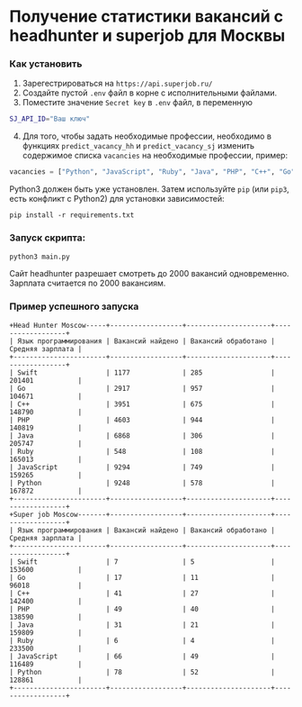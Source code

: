# Получение статистики вакансий с headhunter и superjob для Москвы

### Как установить

1. Зарегестрироваться на `https://api.superjob.ru/`
2. Создайте пустой `.env` файл в корне с исполнительными файлами. 
3. Поместите значение `Secret key` в `.env` файл, в переменную 
```bash
SJ_API_ID="Ваш ключ"
```
4. Для того, чтобы задать необходимые профессии, необходимо в функциях `predict_vacancy_hh` и `predict_vacancy_sj` изменить содержимое списка `vacancies` на необходимые профессии, пример:
```python
vacancies = ["Python", "JavaScript", "Ruby", "Java", "PHP", "C++", "Go", "Swift"]
```
Python3 должен быть уже установлен. 
Затем используйте `pip` (или `pip3`, есть конфликт с Python2) для установки зависимостей:
```
pip install -r requirements.txt
```

### Запуск скрипта:

```bash
python3 main.py
```

Сайт headhunter разрешает смотреть до 2000 вакансий одновременно. Зарплата считается по 2000 вакансиям.

### Пример успешного запуска
```
+Head Hunter Moscow-----+------------------+---------------------+------------------+
| Язык программирования | Вакансий найдено | Вакансий обработано | Средняя зарплата |
+-----------------------+------------------+---------------------+------------------+
| Swift                 | 1177             | 285                 | 201401           |
| Go                    | 2917             | 957                 | 104671           |
| C++                   | 3951             | 675                 | 148790           |
| PHP                   | 4603             | 944                 | 140819           |
| Java                  | 6868             | 306                 | 205747           |
| Ruby                  | 548              | 108                 | 165013           |
| JavaScript            | 9294             | 749                 | 159265           |
| Python                | 9248             | 578                 | 167872           |
+-----------------------+------------------+---------------------+------------------+
+Super job Moscow-------+------------------+---------------------+------------------+
| Язык программирования | Вакансий найдено | Вакансий обработано | Средняя зарплата |
+-----------------------+------------------+---------------------+------------------+
| Swift                 | 7                | 5                   | 153600           |
| Go                    | 17               | 11                  | 96018            |
| C++                   | 41               | 27                  | 142400           |
| PHP                   | 49               | 40                  | 138590           |
| Java                  | 31               | 21                  | 159809           |
| Ruby                  | 6                | 4                   | 233500           |
| JavaScript            | 66               | 49                  | 116489           |
| Python                | 78               | 52                  | 128861           |
+-----------------------+------------------+---------------------+------------------+
```



